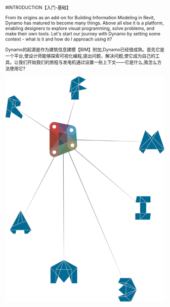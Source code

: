 #INTRODUCTION【入门-基础】

From its origins as an add-on for Building Information Modeling in Revit, Dynamo has matured to become many things. Above all else it is a platform, enabling designers to explore visual programming, solve problems, and make their own tools. Let's start our journey with Dynamo by setting some context - what is it and how do I approach using it?

Dynamo的起源是作为建筑信息建模【BIM】附加,Dynamo已经很成熟。首先它是一个平台,使设计师能够探索可视化编程,提出问题，解决问题,使它成为自己的工具。让我们开始我们的旅程与发电机通过设置一些上下文——它是什么,我怎么方法使用它?

![Dynamo Ecosystem](images/1/1-cover.png)

